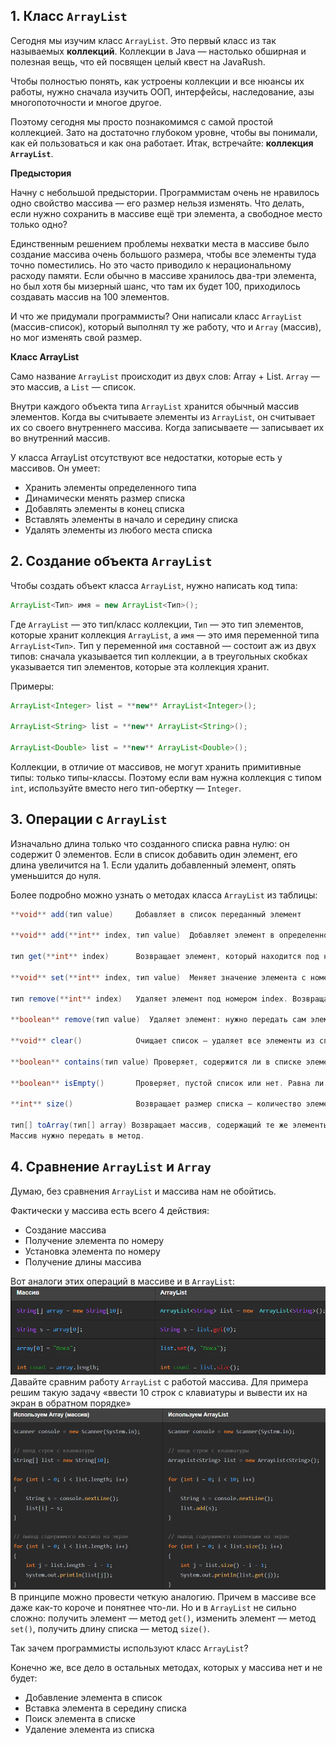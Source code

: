## 1. Класс `ArrayList`

Сегодня мы изучим класс `ArrayList`. Это первый класс из так называемых **коллекций**. Коллекции в Java — настолько обширная и полезная вещь, что ей посвящен целый квест на JavaRush.

Чтобы полностью понять, как устроены коллекции и все нюансы их работы, нужно сначала изучить ООП, интерфейсы, наследование, азы многопоточности и многое другое.

Поэтому сегодня мы просто познакомимся с самой простой коллекцией. Зато на достаточно глубоком уровне, чтобы вы понимали, как ей пользоваться и как она работает. Итак, встречайте: **коллекция `ArrayList`**.

**Предыстория**

Начну с небольшой предыстории. Программистам очень не нравилось одно свойство массива — его размер нельзя изменять. Что делать, если нужно сохранить в массиве ещё три элемента, а свободное место только одно?

Единственным решением проблемы нехватки места в массиве было создание массива очень большого размера, чтобы все элементы туда точно поместились. Но это часто приводило к нерациональному расходу памяти. Если обычно в массиве хранилось два-три элемента, но был хотя бы мизерный шанс, что там их будет 100, приходилось создавать массив на 100 элементов.

И что же придумали программисты? Они написали класс `ArrayList` (массив-список), который выполнял ту же работу, что и `Array` (массив), но мог изменять свой размер.

**Класс ArrayList**

Само название `ArrayList` происходит из двух слов: Array + List. `Array` — это массив, а `List` — список.

Внутри каждого объекта типа `ArrayList` хранится обычный массив элементов. Когда вы считываете элементы из `ArrayList`, он считывает их со своего внутреннего массива. Когда записываете — записывает их во внутренний массив.

У класса ArrayList отсутствуют все недостатки, которые есть у массивов. Он умеет:

- Хранить элементы определенного типа
- Динамически менять размер списка
- Добавлять элементы в конец списка
- Вставлять элементы в начало и середину списка
- Удалять элементы из любого места списка
## 2. Создание объекта `ArrayList`

Чтобы создать объект класса `ArrayList`, нужно написать код типа:

```java
ArrayList<Тип> имя = new ArrayList<Тип>();
```

Где `ArrayList` — это тип/класс коллекции, `Тип` — это тип элементов, которые хранит коллекция `ArrayList`, а `имя` — это имя переменной типа `ArrayList<Тип>`.
Тип у переменной `имя` составной — состоит аж из двух типов: сначала указывается тип коллекции, а в треугольных скобках указывается тип элементов, которые эта коллекция хранит.

Примеры:

```Java
ArrayList<Integer> list = **new** ArrayList<Integer>();                                                               Список целых чисел

ArrayList<String> list = **new** ArrayList<String>();                                                               Список строк

ArrayList<Double> list = **new** ArrayList<Double>();                                                               Список вещественных чисел
```

Коллекции, в отличие от массивов, не могут хранить примитивные типы: только типы-классы. Поэтому если вам нужна коллекция с типом `int`, используйте вместо него тип-обертку — `Integer`.

## 3. Операции с `ArrayList`

Изначально длина только что созданного списка равна нулю: он содержит 0 элементов. Если в список добавить один элемент, его длина увеличится на 1. Если удалить добавленный элемент, опять уменьшится до нуля.

Более подробно можно узнать о методах класса `ArrayList` из таблицы:

```Java
**void** add(тип value)     Добавляет в список переданный элемент

**void** add(**int** index, тип value)  Добавляет элемент в определенное место списка.

тип get(**int** index)      Возвращает элемент, который находится под номером index

**void** set(**int** index, тип value)  Меняет значение элемента с номером index на value

тип remove(**int** index)   Удаляет элемент под номером index. Возвращает удаленный элемент.

**boolean** remove(тип value)  Удаляет элемент: нужно передать сам элемент в список. Если таких элементов несколько, будет удален первый из них.

**void** clear()            Очищает список — удаляет все элементы из списка.

**boolean** contains(тип value) Проверяет, содержится ли в списке элемент value.

**boolean** isEmpty()       Проверяет, пустой список или нет. Равна ли длина списка нулю.

**int** size()              Возвращает размер списка — количество элементов списка.

тип[] toArray(тип[] array) Возвращает массив, содержащий те же элементы, что и список.  
Массив нужно передать в метод.
```

## 4. Сравнение `ArrayList` и `Array`

Думаю, без сравнения `ArrayList` и массива нам не обойтись.

Фактически у массива есть всего 4 действия:

- Создание массива
- Получение элемента по номеру
- Установка элемента по номеру
- Получение длины массива

Вот аналоги этих операций в массиве и в `ArrayList`:
![Pasted image 20230906212548.png](..%2Fimg%2Flevel13%2FPasted%20image%2020230906212548.png)
Давайте сравним работу `ArrayList` с работой массива. Для примера решим такую задачу «ввести 10 строк с клавиатуры и вывести их на экран в обратном порядке»
![Pasted image 20230906213023.png](..%2Fimg%2Flevel13%2FPasted%20image%2020230906213023.png)
В принципе можно провести четкую аналогию. Причем в массиве все даже как-то короче и понятнее что-ли. Но и в `ArrayList` не сильно сложно: получить элемент — метод `get()`, изменить элемент — метод `set()`, получить длину списка — метод `size()`.

Так зачем программисты используют класс `ArrayList`?

Конечно же, все дело в остальных методах, которых у массива нет и не будет:

- Добавление элемента в список
- Вставка элемента в середину списка
- Поиск элемента в списке
- Удаление элемента из списка